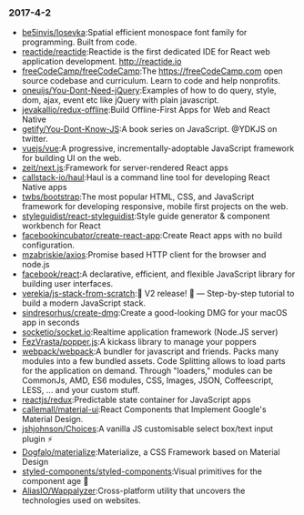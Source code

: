 ### 2017-4-2 
* [be5invis/Iosevka](https://github.com//be5invis/Iosevka):Spatial efficient monospace font family for programming. Built from code. 
* [reactide/reactide](https://github.com//reactide/reactide):Reactide is the first dedicated IDE for React web application development. http://reactide.io 
* [freeCodeCamp/freeCodeCamp](https://github.com//freeCodeCamp/freeCodeCamp):The https://freeCodeCamp.com open source codebase and curriculum. Learn to code and help nonprofits. 
* [oneuijs/You-Dont-Need-jQuery](https://github.com//oneuijs/You-Dont-Need-jQuery):Examples of how to do query, style, dom, ajax, event etc like jQuery with plain javascript. 
* [jevakallio/redux-offline](https://github.com//jevakallio/redux-offline):Build Offline-First Apps for Web and React Native 
* [getify/You-Dont-Know-JS](https://github.com//getify/You-Dont-Know-JS):A book series on JavaScript. @YDKJS on twitter. 
* [vuejs/vue](https://github.com//vuejs/vue):A progressive, incrementally-adoptable JavaScript framework for building UI on the web. 
* [zeit/next.js](https://github.com//zeit/next.js):Framework for server-rendered React apps 
* [callstack-io/haul](https://github.com//callstack-io/haul):Haul is a command line tool for developing React Native apps 
* [twbs/bootstrap](https://github.com//twbs/bootstrap):The most popular HTML, CSS, and JavaScript framework for developing responsive, mobile first projects on the web. 
* [styleguidist/react-styleguidist](https://github.com//styleguidist/react-styleguidist):Style guide generator & component workbench for React 
* [facebookincubator/create-react-app](https://github.com//facebookincubator/create-react-app):Create React apps with no build configuration. 
* [mzabriskie/axios](https://github.com//mzabriskie/axios):Promise based HTTP client for the browser and node.js 
* [facebook/react](https://github.com//facebook/react):A declarative, efficient, and flexible JavaScript library for building user interfaces. 
* [verekia/js-stack-from-scratch](https://github.com//verekia/js-stack-from-scratch):🎉 V2 release! 🎉 — Step-by-step tutorial to build a modern JavaScript stack. 
* [sindresorhus/create-dmg](https://github.com//sindresorhus/create-dmg):Create a good-looking DMG for your macOS app in seconds 
* [socketio/socket.io](https://github.com//socketio/socket.io):Realtime application framework (Node.JS server) 
* [FezVrasta/popper.js](https://github.com//FezVrasta/popper.js):A kickass library to manage your poppers 
* [webpack/webpack](https://github.com//webpack/webpack):A bundler for javascript and friends. Packs many modules into a few bundled assets. Code Splitting allows to load parts for the application on demand. Through "loaders," modules can be CommonJs, AMD, ES6 modules, CSS, Images, JSON, Coffeescript, LESS, ... and your custom stuff. 
* [reactjs/redux](https://github.com//reactjs/redux):Predictable state container for JavaScript apps 
* [callemall/material-ui](https://github.com//callemall/material-ui):React Components that Implement Google's Material Design. 
* [jshjohnson/Choices](https://github.com//jshjohnson/Choices):A vanilla JS customisable select box/text input plugin ⚡️ 
* [Dogfalo/materialize](https://github.com//Dogfalo/materialize):Materialize, a CSS Framework based on Material Design 
* [styled-components/styled-components](https://github.com//styled-components/styled-components):Visual primitives for the component age 💅 
* [AliasIO/Wappalyzer](https://github.com//AliasIO/Wappalyzer):Cross-platform utility that uncovers the technologies used on websites. 
